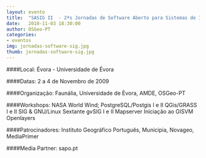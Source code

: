 ```yaml
---
layout: evento
title:  "SASIG II  - 2ªs Jornadas de Software Aberto para Sistemas de Informação Geográfica"
date:   2010-11-03 18:30:00
author: OSGeo-PT
categories:
- eventos
img: jornadas-software-sig.jpg
thumb: jornadas-software-sig.jpg
---
```


####Local:
Évora - Universidade de Évora

####Datas:
2 a 4 de Novembro de 2009

####Organização:
Faunália, Universidade de Èvora, AMDE, OSGeo-PT

####Workshops:
NASA World Wind; PostgreSQL/Postgis I e II
QGis/GRASS I e II
SIG & GNU/Linux
Sextante
gvSIG I e II
Mapserver
Iniciação ao GISVM
Openlayers

####Patrocinadores:
Instituto Geográfico Português, Municípia, Novageo, MediaPrimer

####Media Partner:
sapo.pt
